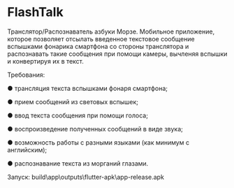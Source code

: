 # FlashTalk

Транслятор/Распознаватель азбуки Морзе. Мобильное
приложение, которое позволяет отсылать введенное текстовое сообщение вспышками
фонарика смартфона со стороны транслятора и распознавать такие сообщения при
помощи камеры, вычленяя вспышки и конвертируя их в текст.

Требования:

● трансляция текста вспышками фонаря смартфона;

● прием сообщений из световых вспышек;

● ввод текста сообщения при помощи голоса;

● воспроизведение полученных сообщений в виде звука;

● возможность работы с разными языками (как минимум с английским);

● распознавание текста из морганий глазами.

Запуск: build\app\outputs\flutter-apk\app-release.apk

